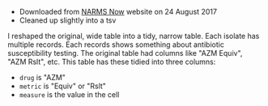 - Downloaded from [NARMS Now](https://wwwn.cdc.gov/narmsnow/) website on 24 August 2017
- Cleaned up slightly into a tsv

I reshaped the original, wide table into a tidy, narrow table. Each isolate has multiple records. Each records shows something about antibiotic susceptibility testing. The original table had columns like "AZM Equiv", "AZM Rslt", etc. This table has these tidied into three columns:

- `drug` is "AZM"
- `metric` is "Equiv" or "Rslt"
- `measure` is the value in the cell
